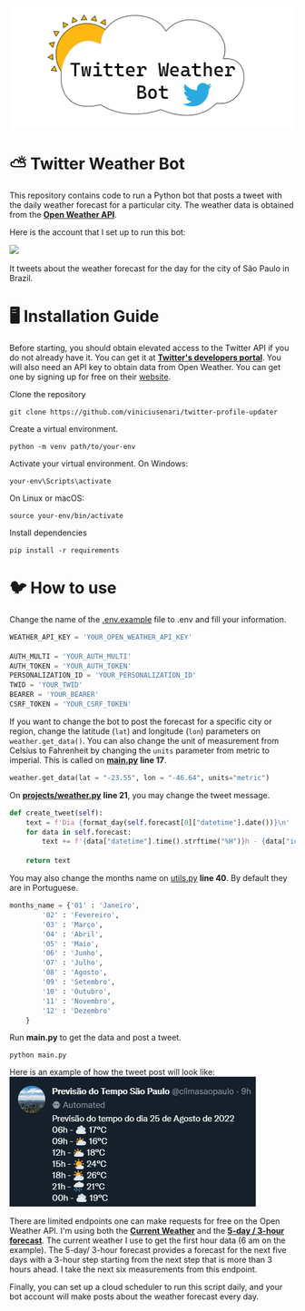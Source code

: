 ![Twitter Weather Bot](assets/weather-bot-banner.png)

# ⛅ Twitter Weather Bot

This repository contains code to run a Python bot that posts a tweet with the daily weather forecast for a particular city. The weather data is obtained from the [**Open Weather API**](https://openweathermap.org/api).

Here is the account that I set up to run this bot:

<a href = "https://twitter.com/climasaopaulo"> <img src="https://img.shields.io/twitter/url?label=climasaopaulo&style=social&url=https%3A%2F%2Ftwitter.com%2Fclimasaopaulo"/> </a>

It tweets about the weather forecast for the day for the city of São Paulo in Brazil.

# 🖥️ Installation Guide

Before starting, you should obtain elevated access to the Twitter API if you do not already have it. You can get it at [**Twitter's developers portal**](https://developer.twitter.com/). You will also need an API key to obtain data from Open Weather. You can get one by signing up for free on their [website](https://openweathermap.org/price).

Clone the repository

```
git clone https://github.com/viniciusenari/twitter-profile-updater
```

Create a virtual environment.

```
python -m venv path/to/your-env
```

Activate your virtual environment. On Windows:

```
your-env\Scripts\activate
```

On Linux or macOS:

```
source your-env/bin/activate
```

Install dependencies

```
pip install -r requirements
```

# 🐦 How to use
Change the name of the [.env.example](https://github.com/viniciusenari/weather-bot/blob/main/.env.example) file to .env and fill your information.

```py
WEATHER_API_KEY = 'YOUR_OPEN_WEATHER_API_KEY'

AUTH_MULTI = 'YOUR_AUTH_MULTI'
AUTH_TOKEN = 'YOUR_AUTH_TOKEN'
PERSONALIZATION_ID = 'YOUR_PERSONALIZATION_ID'
TWID = 'YOUR_TWID'
BEARER = 'YOUR_BEARER'
CSRF_TOKEN = 'YOUR_CSRF_TOKEN'
```

If you want to change the bot to post the forecast for a specific city or region, change the latitude (`lat`) and longitude (`lon`) parameters on `weather.get_data()`. You can also change the unit of measurement from Celsius to Fahrenheit by changing the `units` parameter from metric to imperial. This is called on [**main.py**](https://github.com/viniciusenari/weather-bot/blob/main/main.py) **line 17**.

```py
weather.get_data(lat = "-23.55", lon = "-46.64", units="metric")
```

On [**projects/weather.py**](https://github.com/viniciusenari/weather-bot/blob/main/project/weather.py) **line 21**, you may change the tweet message.

```py
def create_tweet(self):
    text = f'Dia {format_day(self.forecast[0]["datetime"].date())}\n'
    for data in self.forecast:
        text += f'{data["datetime"].time().strftime("%H")}h - {data["icon"]} {data["temperature"] :.0f}°C \n'

    return text
```

You may also change the months name on [utils.py](https://github.com/viniciusenari/weather-bot/blob/main/project/utils.py) **line 40**. By default they are in Portuguese.

```py
months_name = {'01' : 'Janeiro',
        '02' : 'Fevereiro',
        '03' : 'Março',
        '04' : 'Abril',
        '05' : 'Maio',
        '06' : 'Junho',
        '07' : 'Julho',            
        '08' : 'Agosto',    
        '09' : 'Setembro',
        '10' : 'Outubro',
        '11' : 'Novembro',
        '12' : 'Dezembro'
    }
```

Run **main.py** to get the data and post a tweet.

```
python main.py
```

Here is an example of how the tweet post will look like:  
![Tweet Post Example](assets/tweet-post-example.png)

There are limited endpoints one can make requests for free on the Open Weather API. I'm using both the [**Current Weather**](https://openweathermap.org/current) and the [**5-day / 3-hour forecast**](https://openweathermap.org/forecast5). The current weather I use to get the first hour data (6 am on the example). The 5-day/ 3-hour forecast provides a forecast for the next five days with a 3-hour step starting from the next step that is more than 3 hours ahead. I take the next six measurements from this endpoint.

Finally, you can set up a cloud scheduler to run this script daily, and your bot account will make posts about the weather forecast every day.
